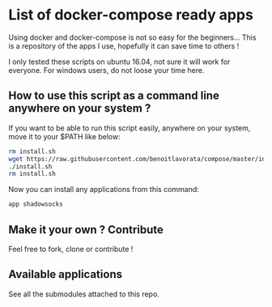 # List of docker-compose ready apps
Using docker and docker-compose is not so easy for the beginners... This is a repository of the apps I use, hopefully it can save time to others !

I only tested these scripts on ubuntu 16.04, not sure it will work for everyone. 
For windows users, do not loose your time here.


## How to use this script as a command line anywhere on your system ?
If you want to be able to run this script easily, anywhere on your system, move it to your $PATH like below:

```bash
rm install.sh
wget https://raw.githubusercontent.com/benoitlavorata/compose/master/install.sh && chmod +x install.sh
./install.sh
rm install.sh
```

Now you can install any applications from this command:
```bash
app shadowsocks
```

## Make it your own ? Contribute
Feel free to fork, clone or contribute !

## Available applications
See all the submodules attached to this repo.